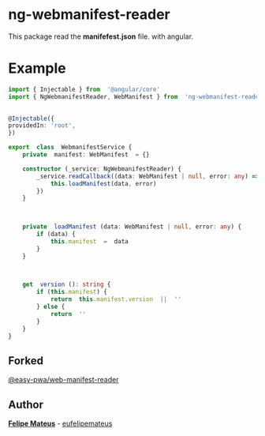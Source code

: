# ng-webmanifest-reader

This package read the **manifefest.json** file. with angular. 

# Example 
```typescript
import { Injectable } from  '@angular/core'
import { NgWebmanifestReader, WebManifest } from  'ng-webmanifest-reader'
  

@Injectable({
providedIn: 'root',
})

export  class  WebmanifestService {
	private  manifest: WebManifest  = {}

	constructor (_service: NgWebmanifestReader) {
		_service.readCallback((data: WebManifest | null, error: any) => {
			this.loadManifest(data, error)
		})
	}

  

	private  loadManifest (data: WebManifest | null, error: any) {
		if (data) {
			this.manifest  =  data
		}
	}

  

	get  version (): string {
		if (this.manifest) {
			return  this.manifest.version  ||  ''
		} else {
			return  ''
		}
	}
}
```

## Forked

[@easy-pwa/web-manifest-reader](https://github.com/easy-pwa/web-manifest-reader)

## Author  

**[Felipe Mateus](https://eufelipemateus.com)** - [eufelipemateus](https://github.com/eufelipemateus)
